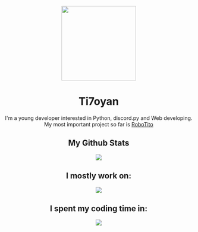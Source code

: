 <p align="center">
  <img src="https://i.imgur.com/EqkdsIb.png" width="200px" height="200px">
 </p>
<h1 align="center">Ti7oyan</h1>
<p align="center">
  I'm a young developer interested in Python, discord.py and Web developing.<br>
  My most important project so far is <a href="https://github.com/Ti7oyan/RoboTito" target="__blank">RoboTito</a>
</p>

<h2 align="center">My Github Stats</h2>
<p align="center">
  <a href="https://github.com/anuraghazra/github-readme-stats">
    <img src="https://github-readme-stats.vercel.app/api?username=Ti7oyan&theme=dark&show_icons=true">
  </a>
</p>

<h2 align="center">I mostly work on:</h2>
<p align="center">
  <a href="https://github.com/anuraghazra/github-readme-stats">
    <img src="https://github-readme-stats.vercel.app/api/top-langs/?username=Ti7oyan&theme=dark">
  </a>

<h2 align="center">I spent my coding time in:</h2>
<p align="center">
  <a href="https://github.com/anuraghazra/github-readme-stats">
    <img src="https://github-readme-stats.vercel.app/api/wakatime?username=Ti7oyan&theme=dark&layout=compact&langs_count=10">
  </a>

